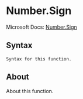 ---
---

# Number.Sign

Microsoft Docs: [Number.Sign](https://docs.microsoft.com/en-us/powerquery-m/number-sign)

## Syntax

```
Syntax for this function.
```

## About

About this function.

